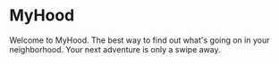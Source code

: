 # MyHood

Welcome to MyHood. The best way to find out what's going on in your neighborhood. Your next adventure is only a swipe away.  



